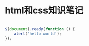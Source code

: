 html和css知识笔记
======  

```javascript  

$(document).ready(function () {
    alert('hello world');
});  

```